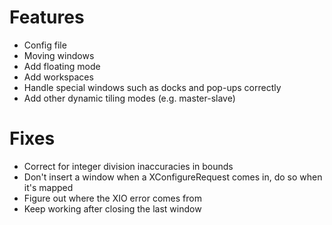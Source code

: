 # Features
- Config file
- Moving windows
- Add floating mode
- Add workspaces
- Handle special windows such as docks and pop-ups correctly
- Add other dynamic tiling modes (e.g. master-slave)

# Fixes
- Correct for integer division inaccuracies in bounds
- Don't insert a window when a XConfigureRequest comes in, do so when it's mapped
- Figure out where the XIO error comes from
- Keep working after closing the last window
